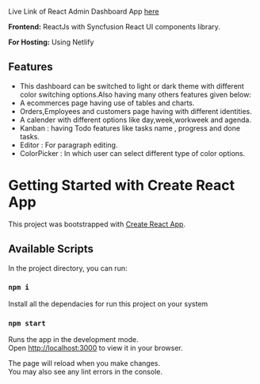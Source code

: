 Live Link of  React Admin Dashboard App
[here](http://admin-dasboard-hemant.netlify.app/)

**Frontend:** ReactJs with Syncfusion React UI components library.

**For Hosting:** Using Netlify

## Features

- This dashboard can be switched to light or dark theme with different color switching options.Also having many others features given below:
- A ecommerces page having use of tables and charts.
- Orders,Employees and customers page having with different identities.
- A calender with different options like day,week,workweek and agenda.
- Kanban : having Todo features like tasks name , progress and done tasks.
- Editor : For paragraph editing.
- ColorPicker : In which user can select different type of color options.

# Getting Started with Create React App

This project was bootstrapped with [Create React App](https://github.com/facebook/create-react-app).

## Available Scripts

In the project directory, you can run:

### `npm i`

Install all the dependacies for run this project on your system

### `npm start`

Runs the app in the development mode.\
Open [http://localhost:3000](http://localhost:3000) to view it in your browser.

The page will reload when you make changes.\
You may also see any lint errors in the console.
